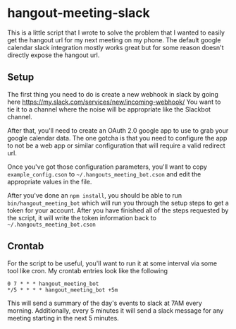 # hangout-meeting-slack

This is a little script that I wrote to solve the problem that I wanted to easily get the hangout url
for my next meeting on my phone.  The default google calendar slack integration mostly works great but
for some reason doesn't directly expose the hangout url.  

## Setup

The first thing you need to do is create a new webhook in slack by going here https://my.slack.com/services/new/incoming-webhook/ 
You want to tie it to a channel where the noise will be appropriate like the Slackbot channel.

After that, you'll need to create an OAuth 2.0 google app to use to grab your google calendar data.  The
one gotcha is that you need to configure the app to not be a web app or similar configuration that
will require a valid redirect url.  

Once you've got those configuration parameters, you'll want to copy `example_config.cson` to `~/.hangouts_meeting_bot.cson` and
edit the appropriate values in the file.  

After you've done an `npm install`, you should be able to run `bin/hangout_meeting_bot` which will run you through the
setup steps to get a token for your account.  After you have finished all of the steps requested by the script, it will write the 
token information back to `~/.hangouts_meeting_bot.cson`

## Crontab

For the script to be useful, you'll want to run it at some interval via some tool like cron.  My crontab entries look like the following

```
0 7 * * * hangout_meeting_bot
*/5 * * * * hangout_meeting_bot +5m
```

This will send a summary of the day's events to slack at 7AM every morning.  Additionally, every 5 minutes it will send a slack message for
any meeting starting in the next 5 minutes.

